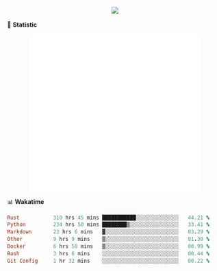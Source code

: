 <!-- https://github.com/DenverCoder1/readme-typing-svg -->
<p align="center">
<img src="https://readme-typing-svg.demolab.com?font=Orbitron&size=25&pause=1000&center=true&vCenter=true&random=false&width=600&lines=Welcome+to+my+GitHub+profile+page!" />


🌟 **Statistic**

<p align="center">
  <img width="400" align="top" src="https://github.com/fllesser/fllesser/blob/main/left.svg" />
  <img width="400" align="top" src="https://github.com/fllesser/fllesser/blob/main/right.svg" />
</p>


📊 **Wakatime**

<!--START_SECTION:waka-->

```ruby
Rust           310 hrs 45 mins ███████████░░░░░░░░░░░░░░   44.21 %
Python         234 hrs 50 mins ████████▒░░░░░░░░░░░░░░░░   33.41 %
Markdown       23 hrs 6 mins   ▓░░░░░░░░░░░░░░░░░░░░░░░░   03.29 %
Other          9 hrs 9 mins    ▒░░░░░░░░░░░░░░░░░░░░░░░░   01.30 %
Docker         6 hrs 58 mins   ▒░░░░░░░░░░░░░░░░░░░░░░░░   00.99 %
Bash           3 hrs 6 mins    ░░░░░░░░░░░░░░░░░░░░░░░░░   00.44 %
Git Config     1 hr 32 mins    ░░░░░░░░░░░░░░░░░░░░░░░░░   00.22 %
```

<!--END_SECTION:waka-->

